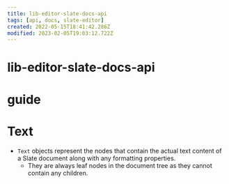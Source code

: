 ```yaml
---
title: lib-editor-slate-docs-api
tags: [api, docs, slate-editor]
created: 2022-05-15T18:41:42.286Z
modified: 2023-02-05T19:03:12.722Z
---
```


# lib-editor-slate-docs-api

# guide

# Text
- `Text` objects represent the nodes that contain the actual text content of a Slate document along with any formatting properties. 
  - They are always leaf nodes in the document tree as they cannot contain any children.
